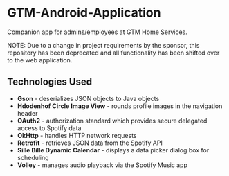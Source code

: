 # GTM-Android-Application
Companion app for admins/employees at GTM Home Services.

NOTE: Due to a change in project requirements by the sponsor, this repository has been deprecated and all functionality has been shifted over to the web application. 

## Technologies Used
* **Gson** - deserializes JSON objects to Java objects
* **Hdodenhof Circle Image View** - rounds profile images in the navigation header
* **OAuth2** - authorization standard which provides secure delegated access to Spotify data
* **OkHttp** - handles HTTP network requests
* **Retrofit** - retrieves JSON data from the Spotify API 
* **Sille Bille Dynamic Calendar** - displays a data picker dialog box for scheduling
* **Volley** - manages audio playback via the Spotify Music app
